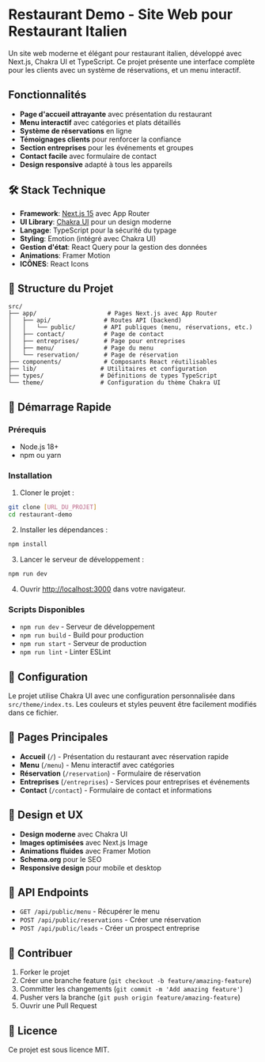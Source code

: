 # Restaurant Demo - Site Web pour Restaurant Italien

Un site web moderne et élégant pour restaurant italien, développé avec Next.js, Chakra UI et TypeScript. Ce projet présente une interface complète pour les clients avec un système de réservations, et un menu interactif.

## Fonctionnalités

- **Page d'accueil attrayante** avec présentation du restaurant
- **Menu interactif** avec catégories et plats détaillés
- **Système de réservations** en ligne
- **Témoignages clients** pour renforcer la confiance
- **Section entreprises** pour les événements et groupes
- **Contact facile** avec formulaire de contact
- **Design responsive** adapté à tous les appareils

## 🛠️ Stack Technique

- **Framework**: [Next.js 15](https://nextjs.org/) avec App Router
- **UI Library**: [Chakra UI](https://chakra-ui.com/) pour un design moderne
- **Langage**: TypeScript pour la sécurité du typage
- **Styling**: Emotion (intégré avec Chakra UI)
- **Gestion d'état**: React Query pour la gestion des données
- **Animations**: Framer Motion
- **ICÔNES**: React Icons

## 📁 Structure du Projet

```
src/
├── app/                    # Pages Next.js avec App Router
│   ├── api/               # Routes API (backend)
│   │   └── public/        # API publiques (menu, réservations, etc.)
│   ├── contact/           # Page de contact
│   ├── entreprises/       # Page pour entreprises
│   ├── menu/              # Page du menu
│   └── reservation/       # Page de réservation
├── components/            # Composants React réutilisables
├── lib/                  # Utilitaires et configuration
├── types/                # Définitions de types TypeScript
└── theme/                # Configuration du thème Chakra UI
```

## 🚀 Démarrage Rapide

### Prérequis

- Node.js 18+
- npm ou yarn

### Installation

1. Cloner le projet :
```bash
git clone [URL_DU_PROJET]
cd restaurant-demo
```

2. Installer les dépendances :
```bash
npm install
```

3. Lancer le serveur de développement :
```bash
npm run dev
```

4. Ouvrir [http://localhost:3000](http://localhost:3000) dans votre navigateur.

### Scripts Disponibles

- `npm run dev` - Serveur de développement
- `npm run build` - Build pour production
- `npm run start` - Serveur de production
- `npm run lint` - Linter ESLint

## 🔧 Configuration

Le projet utilise Chakra UI avec une configuration personnalisée dans `src/theme/index.ts`. Les couleurs et styles peuvent être facilement modifiés dans ce fichier.

## 📱 Pages Principales

- **Accueil** (`/`) - Présentation du restaurant avec réservation rapide
- **Menu** (`/menu`) - Menu interactif avec catégories
- **Réservation** (`/reservation`) - Formulaire de réservation
- **Entreprises** (`/entreprises`) - Services pour entreprises et événements
- **Contact** (`/contact`) - Formulaire de contact et informations

## 🎨 Design et UX

- **Design moderne** avec Chakra UI
- **Images optimisées** avec Next.js Image
- **Animations fluides** avec Framer Motion
- **Schema.org** pour le SEO
- **Responsive design** pour mobile et desktop

## 📝 API Endpoints

- `GET /api/public/menu` - Récupérer le menu
- `POST /api/public/reservations` - Créer une réservation
- `POST /api/public/leads` - Créer un prospect entreprise

## 🤝 Contribuer

1. Forker le projet
2. Créer une branche feature (`git checkout -b feature/amazing-feature`)
3. Committer les changements (`git commit -m 'Add amazing feature'`)
4. Pusher vers la branche (`git push origin feature/amazing-feature`)
5. Ouvrir une Pull Request

## 📄 Licence

Ce projet est sous licence MIT.

